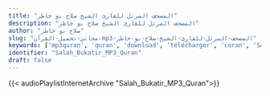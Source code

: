 ```yaml
---
title: "المصحف المرتل للقارئ الشيخ صلاح بو خاطر"
description: "المصحف المرتل للقارئ الشيخ صلاح بو خاطر"
author: "صلاح بو خاطر"
slug: "مجاني-تحميل-القرآن-mp3-المصحف-المرتل-للقارئ-الشيخ-صلاح-بو-خاطر"
keywords: ['mp3quran', 'quran', 'download', 'télécharger', 'coran', 'Salah', 'Bukatir', 'bukhatir', 'boukatir', 'boukhatir', 'mouhammad', 'muhammad', 'muhamad', 'mouhamad', 'islam', 'صلاح', 'بو', 'خاطر', 'قرآن', 'مصحف', 'مرتل', 'مجود', 'القرآن', 'الكريم', 'المصحف', 'المرتل', 'المجود', 'إسلام', 'تحميل']
identifier: "Salah_Bukatir_MP3_Quran"
draft: false
---
```


{{< audioPlaylistInternetArchive "Salah_Bukatir_MP3_Quran">}}
